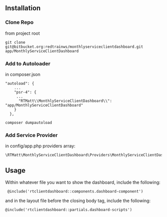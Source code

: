 ## Installation
### Clone Repo
from project root
```  
git clone git@bitbucket.org:redtrainws/monthlyserviceclientdashboard.git app/MonthlyServiceClientDashboard
```

### Add to Autoloader
in composer.json
```  
"autoload": {
    ...
    "psr-4": {
     ...
      "RTMatt\\MonthlyServiceClientDashboard\\": "app/MonthlyServiceClientDashboard"
    }
  },
```

```  
composer dumpautoload
```




### Add Service Provider
in config/app.php providers array:
```
\RTMatt\MonthlyServiceClientDashboard\Providers\MonthlyServiceClientDashboardServiceProvider::class
```


## Usage
Within whatever file you want to show the dashboard, include the following:

``` 
 @include('rtclientdashboard::components.dashboard-component')

```
and in the layout file before the closing body tag, include the following:

```  
@include('rtclientdashboard::partials.dashboard-scripts')
```







